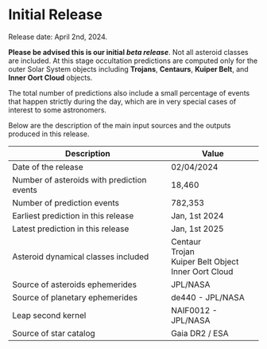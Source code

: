 # Initial Release

Release date: April 2nd, 2024.

**Please be advised this is our initial _beta release_**. Not all asteroid classes are included. At this stage occultation predictions are computed only for the outer Solar System objects including **Trojans**, **Centaurs**, **Kuiper Belt**, and **Inner Oort Cloud** objects.

The total number of predictions also include a small percentage of events that happen strictly during the day, which are in very special cases of interest to some astronomers.

Below are the description of the main input sources and the outputs produced in this release.

| Description                                | Value                                                             |
| ------------------------------------------ | ----------------------------------------------------------------- |
| Date of the release                        | 02/04/2024                                                        |
| Number of asteroids with prediction events | 18,460                                                            |
| Number of prediction events                | 782,353                                                           |
| Earliest prediction in this release        | Jan, 1st 2024                                                     |
| Latest prediction in this release          | Jan, 1st 2025                                                     |
| Asteroid dynamical classes included        | Centaur <br/>Trojan <br/>Kuiper Belt Object <br/>Inner Oort Cloud |
| Source of asteroids ephemerides            | JPL/NASA                                                          |
| Source of planetary ephemerides            | de440 - JPL/NASA                                                  |
| Leap second kernel                         | NAIF0012 - JPL/NASA                                               |
| Source of star catalog                     | Gaia DR2 / ESA                                                    |
